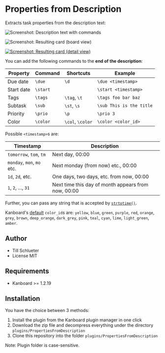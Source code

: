 Properties from Description
==============================

Extracts task properties from the description text:

![Screenshot: Description text with commands](https://i.imgur.com/BVdRFkL.png)

![Screenshot: Resulting card (board view)](https://i.imgur.com/yLpYj3b.png)

[![Screenshot: Resulting card (detail view)](https://i.imgur.com/5djRk3ql.png)](https://i.imgur.com/5djRk3q.png)

You can add the following commands to the **end of the description**:

| Property | Command | Shortcuts | Example |
|----------|---------|-----------|---------|
| Due date | `\due` | `\d` | `\due <timestamp>` |
| Start date | `\start` | | `\start <timestamp>` |
| Tags | `\tags` | `\tag`, `\t` | `\tags foo bar baz` |
| Subtask | `\sub` | `\st`, `\s` | `\sub This is the title` |
| Priority | `\prio` | `\p` | `\prio 3` |
| Color | `\color` | `\col`, `\color` | `\color <color_id>` |

Possible `<timestamp>`s are:

| Timestamp | Description |
|-----------|-------------|
| `tomorrow`, `tom`, `tm` | Next day, 00:00 |
| `monday`, `mon`, `mo` etc. | Next monday (from now) etc., 00:00 |
| `1d`, `2d`, etc. | One days, two days, etc. from now, 00:00 |
| `1`, `2`, ..., `31` | Next time this day of month appears from now, 00:00 |

Further, you can pass any string that is accepted by [`strtotime()`](https://www.php.net/manual/de/function.strtotime.php).

Kanboard's [default](https://github.com/kanboard/kanboard/blob/master/app/Model/ColorModel.php) `color_id`s are: `yellow`, `blue`, `green`, `purple`, `red`, `orange`, `grey`, `brown`, `deep_orange`, `dark_grey`, `pink`, `teal`, `cyan`, `lime`, `light_green`, `amber`.

Author
------

- Till Schlueter
- License MIT

Requirements
------------

- Kanboard >= 1.2.19

Installation
------------

You have the choice between 3 methods:

1. Install the plugin from the Kanboard plugin manager in one click
2. Download the zip file and decompress everything under the directory `plugins/PropertiesFromDescription`
3. Clone this repository into the folder `plugins/PropertiesFromDescription`

Note: Plugin folder is case-sensitive.
